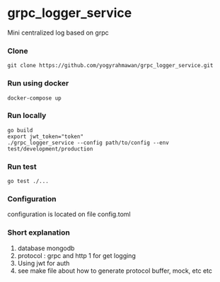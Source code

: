 # grpc_logger_service
Mini centralized log based on grpc 

### Clone 
```
git clone https://github.com/yogyrahmawan/grpc_logger_service.git 
```

### Run using docker 
```
docker-compose up 
```

### Run locally 
```
go build 
export jwt_token="token"
./grpc_logger_service --config path/to/config --env test/development/production 
```

### Run test 
```
go test ./...
```

### Configuration 
configuration is located on file config.toml 

### Short explanation 
1. database mongodb 
2. protocol : grpc and http 1 for get logging 
3. Using jwt for auth 
4. see make file about how to generate protocol buffer, mock, etc
etc
